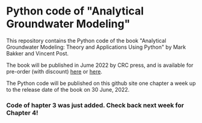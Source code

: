 # Python code of "Analytical Groundwater Modeling"
This repository contains the Python code of the book "Analytical Groundwater Modeling: Theory and Applications Using Python" by Mark Bakker and Vincent Post. 

The book will be published in Jume 2022 by CRC press, and is available for pre-order (with discount) [here](https://www.routledge.com/Analytical-Groundwater-Modeling-Theory-and-Applications-using-Python/Bakker-Post/p/book/9781138029392) or [here](https://www.amazon.co.uk/Groundwater-Modeling-Theory-Applications-Python/dp/1138029394/ref=tmm_pap_swatch_0?_encoding=UTF8&qid=1651181094&sr=8-1).

The Python code will be published on this github site one chapter a week up to the release date of the book on 30 June, 2022. 

### Code of hapter 3 was just added. Check back next week for Chapter 4!
